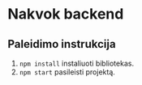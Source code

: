 # Nakvok backend

## Paleidimo instrukcija

1. `npm install` instaliuoti bibliotekas.
2. `npm start` pasileisti projektą.
